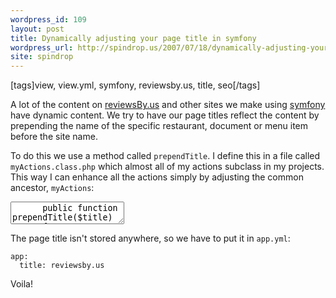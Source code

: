 ```yaml
---
wordpress_id: 109
layout: post
title: Dynamically adjusting your page title in symfony
wordpress_url: http://spindrop.us/2007/07/18/dynamically-adjusting-your-page-title-in-symfony/
site: spindrop
---
```

[tags]view, view.yml, symfony, reviewsby.us, title, seo[/tags]

[rbu]: http://reviewsby.us/
[symfony]: http://symfony-project.com/

A lot of the content on [reviewsBy.us][rbu] and other sites we make using [symfony][] have dynamic content.  We try to have our page titles reflect the content by prepending the name of the specific restaurant, document or menu item before the site name.

To do this we use a method called `prependTitle`.  I define this in a file called `myActions.class.php` which almost all of my actions subclass in my projects.  This way I can enhance all the actions simply by adjusting the common ancestor, `myActions`:

<div><textarea name="code" class="php">
	  public function prependTitle($title)
	  {
	    $r = $this->getResponse();
	    $d = sfConfig::get('app_title_delimiter', ' &laquo; ');
	    $t = sfConfig::get('app_title');
	    $r->setTitle($title.$d.$t, false);
	  }
</textarea></div>

The page title isn't stored anywhere, so we have to put it in `app.yml`:

	app:
      title: reviewsby.us

Voila!
